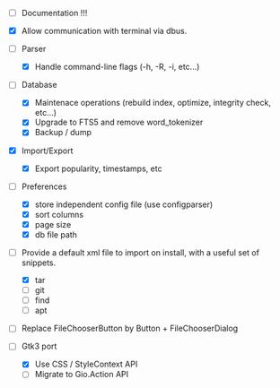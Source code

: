 - [ ] Documentation !!!
- [x] Allow communication with terminal via dbus.
- [ ] Parser
    - [x] Handle command-line flags (-h, -R, -i, etc...)
- [ ] Database
    - [x] Maintenace operations (rebuild index, optimize, integrity check, etc...)
    - [x] Upgrade to FTS5 and remove word_tokenizer
    - [x] Backup / dump
- [x] Import/Export
    - [x] Export popularity, timestamps, etc
- [ ] Preferences
    - [x] store independent config file (use configparser)
    - [x] sort columns
    - [x] page size
    - [x] db file path
- [ ] Provide a default xml file to import on install, with a useful set of snippets.
    - [x] tar
    - [ ] git
    - [ ] find
    - [ ] apt
- [ ] Replace FileChooserButton by Button + FileChooserDialog

- [ ] Gtk3 port
    - [x] Use CSS / StyleContext API
    - [ ] Migrate to Gio.Action API
